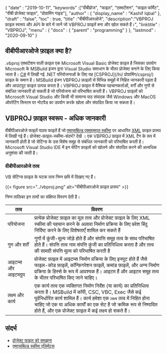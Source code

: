 {
  "date" : "2019-10-11",
  "keywords" :["वीबीप्रोज", "फाइल", "एक्सटेंशन", "फाइल फॉर्मेट", "वीबी प्रोजेक्ट फाइल", "प्रोग्रामिंग गाइड"],
  "author" : {
    "display_name" : "Kashif Iqbal"
},
  "draft" : "false",
  "toc" : true,
  "title" :"वीबीपीआरओजे",
  "description":"VBPROJ फ़ाइल स्वरूप और API के बारे में जानें जो VBPROJ फ़ाइलें बना और खोल सकते हैं।",
  "linktitle" : "VBPROJ",
  "menu" : {
    "docs" : {
      "parent" : "programming"
}
},
  "lastmod" : "2020-09-10"
}

## वीबीपीआरओजे फ़ाइल क्या है?

.vbproj एक्सटेंशन वाली फ़ाइल एक Microsoft Visual Basic प्रोजेक्ट फ़ाइल है जिसका उपयोग Microsoft के MSBuild इंजन द्वारा Visual Studio समाधान के भीतर प्रोजेक्ट बनाने के लिए किया जाता है। [C#](/hi/programming/cs/) में लिखी गई .NET परियोजनाओं के लिए यह [CSPROJ](/hi/ प्रोग्रामिंग/csproj/) फ़ाइल के समान है। MSBuild इंजन VBPROJ फ़ाइलों से विभिन्न समूहों में निहित जानकारी पढ़ता है और आउटपुट फ़ाइल उत्पन्न करता है। VBPROJ फ़ाइल में वैश्विक पहचानकर्ताओं, वर्गों और गुणों से संबंधित जानकारी हो सकती है जो परियोजना को परिभाषित करती हैं। VBPROJ फ़ाइलों को Microsoft Visual Studio और किसी भी सामान्य पाठ संपादक जैसे Windows और MacOS ऑपरेटिंग सिस्टम पर नोटपैड का उपयोग करके खोला और संपादित किया जा सकता है।

## VBPROJ फ़ाइल स्वरूप - अधिक जानकारी

वीबीपीआरओजे फाइलें पाठ्य फाइलें हैं जो [एमएसबिल्ड एक्सएमएल स्कीमा](https://learn.microsoft.com/en-us/visualstudio/msbuild/msbuild-project-file-schema-reference?view=vs-2019) पर आधारित [XML](/hi/web/xml/) फ़ाइल प्रारूप में लिखी गई हैं। प्रोजेक्ट-फ़ाइल-स्कीमा-संदर्भ? देखें । एक VBPROJ फ़ाइल में XML टैग के रूप में जानकारी होती है जो सेटिंग्स के उस विशेष समूह से संबंधित जानकारी को परिभाषित करती है। Microsoft Visual Studio IDE में इन सेटिंग फ़ाइलों को खोलने और संपादित करने की अत्यधिक अनुशंसा की जाती है।

### वीबीपीआरओजे तत्व

VB सेटिंग्स फ़ाइल के घटक तत्व निम्न छवि में दिखाए गए हैं।

{{< figure src="../vbproj.png" alt="वीबीपीआरओजे फ़ाइल प्रारूप" >}}

निम्न तालिका इन तत्वों का संक्षिप्त विवरण देती है।

|तत्व|विवरण|
---|---|
|परियोजना| प्रत्येक प्रोजेक्ट फ़ाइल का मूल तत्व और प्रोजेक्ट फ़ाइल के लिए XML स्कीमा की पहचान करने के अलावा निर्माण प्रक्रिया के लिए प्रवेश बिंदु निर्दिष्ट करने के लिए विशेषताएँ शामिल कर सकते हैं|
|गुण और शर्तें| गुणों में कुंजी-मूल्य जोड़े होते हैं और संपत्ति समूह तत्व के साथ परिभाषित होते हैं। संपत्ति तत्व नाम संपत्ति कुंजी का प्रतिनिधित्व करता है और तत्व की सामग्री संपत्ति मूल्य को परिभाषित करती है
|आइटम्स और आइटमग्रुप|प्रोजेक्ट फ़ाइल में आइटम्स निर्माण प्रक्रिया के लिए इनपुट होते हैं जैसे फाइल-कोड फ़ाइलें, कॉन्फ़िगरेशन फ़ाइलें, कमांड फ़ाइलें, और अन्य निर्माण प्रक्रिया के हिस्से के रूप में आवश्यक हैं। आइटम हैं और आइटम समूह तत्व के भीतर परिभाषित किए जाने चाहिए।
|लक्ष्य और कार्य| एक कार्य तत्व एक व्यक्तिगत निर्माण निर्देश (या कार्य) का प्रतिनिधित्व करता है। MSBuild में कॉपी, CSC, VBC, Exec जैसे कई पूर्वनिर्धारित कार्य शामिल हैं। कार्य हमेशा एक `लक्ष्य` तत्व में निहित होना चाहिए जो एक या अधिक कार्यों का एक सेट है जो क्रमिक रूप से निष्पादित होते हैं, और एक प्रोजेक्ट फ़ाइल में कई लक्ष्य हो सकते हैं।

## संदर्भ

* [प्रोजेक्ट फाइल को समझना](https://learn.microsoft.com/en-us/aspnet/web-forms/overview/deployment/web-deployment-in-the-enterprise/understanding-the-project-file)
* [एमएसबिल्ड स्कीमा एलिमेंट्स](https://learn.microsoft.com/en-us/visualstudio/msbuild/msbuild-project-file-schema-reference?view=vs-2019)

